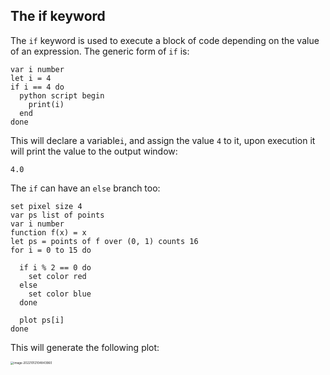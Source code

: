 ## The **if** keyword

The `if` keyword is used to execute a block of code depending on the value of an expression. The generic form of `if` is:

```
var i number
let i = 4
if i == 4 do
  python script begin
    print(i)
  end
done
```

This will declare a variable`i`, and assign the value `4` to it, upon execution it will print the value to the output window:

```
4.0
```

The `if` can have an `else` branch too:

```
set pixel size 4
var ps list of points
var i number
function f(x) = x
let ps = points of f over (0, 1) counts 16
for i = 0 to 15 do

  if i % 2 == 0 do
    set color red
  else
    set color blue
  done

  plot ps[i]
done
```

This will generate the following plot:

<img src="/home/fld/work/p/geodraw/help/mds/imgs/if_1.png" alt="image-20221012104843960" style="zoom: 33%;" />
